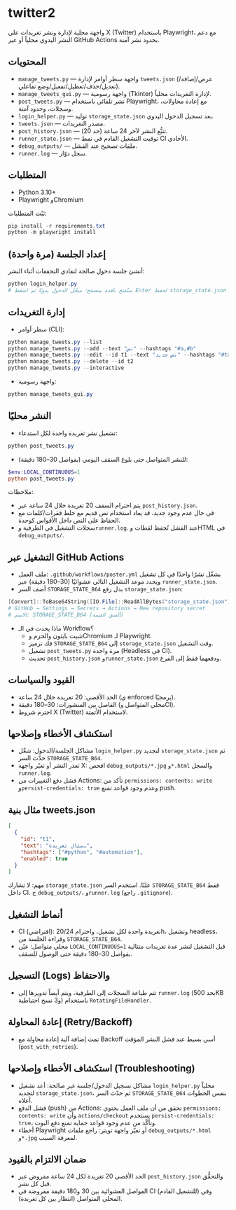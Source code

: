 # twitter2

واجهة محلية لإدارة ونشر تغريدات على X (Twitter) باستخدام Playwright، مع دعم النشر اليدوي محلياً أو عبر GitHub Actions بحدود نشر آمنة.

## المحتويات
- `manage_tweets.py` — واجهة سطر أوامر لإدارة `tweets.json` (عرض/إضافة/تعديل/حذف/تعطيل/تفعيل/وضع تفاعلي).
- `manage_tweets_gui.py` — واجهة رسومية (Tkinter) لإدارة التغريدات محلياً.
- `post_tweets.py` — نشر تلقائي باستخدام Playwright، مع إعادة محاولات، وسجلات، وحدود آمنة.
- `login_helper.py` — توليد `storage_state.json` بعد تسجيل الدخول اليدوي.
- `tweets.json` — مصدر التغريدات.
- `post_history.json` — تتبُّع النشر لآخر 24 ساعة (حد 20).
- `runner_state.json` — توقيت التشغيل القادم في نمط CI الأحادي.
- `debug_outputs/` — ملفات تصحيح عند الفشل.
- `runner.log` — سجل دوّار.

## المتطلبات
- Python 3.10+
- Playwright وChromium

ثبّت المتطلبات:
```powershell
pip install -r requirements.txt
python -m playwright install
```

## إعداد الجلسة (مرة واحدة)
أنشئ جلسة دخول صالحة لتفادي التحققات أثناء النشر:
```powershell
python login_helper.py
# ستُفتح نافذة متصفح؛ سجّل الدخول يدويًا ثم اضغط Enter لحفظ storage_state.json
```

## إدارة التغريدات
- سطر أوامر (CLI):
```powershell
python manage_tweets.py --list
python manage_tweets.py --add --text "نص" --hashtags "#a,#b"
python manage_tweets.py --edit --id t1 --text "نص جديد" --hashtags "#tag"
python manage_tweets.py --delete --id t2
python manage_tweets.py --interactive
```
- واجهة رسومية:
```powershell
python manage_tweets_gui.py
```

## النشر محليًا
- تشغيل نشر تغريدة واحدة لكل استدعاء:
```powershell
python post_tweets.py
```
- للنشر المتواصل حتى بلوغ السقف اليومي (بفواصل 30–180 دقيقة):
```powershell
$env:LOCAL_CONTINUOUS=1
python post_tweets.py
```

ملاحظات:
- يتم احترام السقف 20 تغريدة خلال 24 ساعة عبر `post_history.json`.
- في حال عدم وجود جديد، قد يعاد استخدام نص قديم مع خلط فقرات/كلمات مع الحفاظ على النص داخل الأقواس كوحدة.
- سجلات التشغيل في الطرفية و`runner.log`. عند الفشل تُحفظ لقطات وHTML في `debug_outputs/`.

## التشغيل عبر GitHub Actions
- ملف العمل: `.github/workflows/poster.yml` يشغّل نشرًا واحدًا في كل تشغيل ويحدد موعد التشغيل التالي عشوائيًا (30–180 دقيقة) عبر `runner_state.json`.
- أضف السر `STORAGE_STATE_B64` بدل رفع `storage_state.json`:
```powershell
[Convert]::ToBase64String([IO.File]::ReadAllBytes("storage_state.json")) | Set-Clipboard
# GitHub → Settings → Secrets → Actions → New repository secret
# الاسم: STORAGE_STATE_B64 (ألصق القيمة)
```
- ماذا يحدث في الـ Workflow؟
  - تثبيت بايثون والحزم وChromium لـ Playwright.
  - فك ترميز `STORAGE_STATE_B64` إلى `storage_state.json` وقت التشغيل.
  - تشغيل `post_tweets.py` مرة واحدة (Headless في CI).
  - تحديث `post_history.json` و`runner_state.json` ودفعهما فقط إلى الفرع.

## القيود والسياسات
- الحد الأقصى: 20 تغريدة خلال 24 ساعة (ي enforced برمجيًا).
- الفاصل بين المنشورات: 30–180 دقيقة (محلي المتواصل وCI).
- احترم شروط X (Twitter) لاستخدام الأتمتة.

## استكشاف الأخطاء وإصلاحها
- مشاكل الجلسة/الدخول: شغّل `login_helper.py` لتجديد `storage_state.json` ثم حدّث السر `STORAGE_STATE_B64`.
- تعذر النشر أو تغيّر واجهة X: افحص `debug_outputs/*.jpg` و`*.html` والسجل `runner.log`.
- فشل دفع التغييرات من Actions: تأكد من `permissions: contents: write` و`persist-credentials: true` وعدم وجود قواعد تمنع push.

## مثال بنية tweets.json
```json
[
  {
    "id": "t1",
    "text": "مثال تغريدة…",
    "hashtags": ["#python", "#automation"],
    "enabled": true
  }
]
```

مهم: لا تشارك `storage_state.json` علنًا. استخدم السر `STORAGE_STATE_B64` فقط داخل CI.
ح `debug_outputs/`، و`runner.log` (راجع `.gitignore`).

## أنماط التشغيل

- CI (افتراضي): تغريدة واحدة لكل تشغيل، واحترام 20/24h، وتشغيل headless، وقراءة الجلسة من `STORAGE_STATE_B64`.
- محلي متواصل: عيّن `LOCAL_CONTINUOUS=1` قبل التشغيل لنشر عدة تغريدات متتالية بفواصل 30–180 دقيقة حتى الوصول للسقف.
## التسجيل (Logs) والاحتفاظ

- تتم طباعة السجلات إلى الطرفية، ويتم أيضاً تدويرها إلى `runner.log` (بحد 500KB و3 نسخ احتياطية) باستخدام `RotatingFileHandler`.

## إعادة المحاولة (Retry/Backoff)

- تمت إضافة آلية إعادة محاولة مع Backoff أسي بسيط عند فشل النشر المؤقت (`post_with_retries`).

## استكشاف الأخطاء وإصلاحها (Troubleshooting)

- مشاكل تسجيل الدخول/جلسة غير صالحة: أعد تشغيل `login_helper.py` محلياً لتجديد `storage_state.json`، ثم حدّث السر `STORAGE_STATE_B64` بنفس الخطوات أعلاه.
- فشل الدفع (push) من Actions: تحقق من أن ملف العمل يحتوي `permissions: contents: write` وأن `actions/checkout` يستخدم `persist-credentials: true`، وتأكّد من عدم وجود قواعد حماية تمنع دفع البوت.
- أخطاء Playwright أو تغيّر واجهة تويتر: راجع ملفات `debug_outputs/*.html` و`*.jpg` لمعرفة السبب.

## ضمان الالتزام بالقيود

- الحد الأقصى 20 تغريدة لكل 24 ساعة مفروض عبر `post_history.json` والتحقُّق قبل كل نشر.
- الفواصل العشوائية بين 30 و180 دقيقة مفروضة في CI (للتشغيل القادم) وفي المحلي المتواصل (انتظار بين كل تغريدة).


